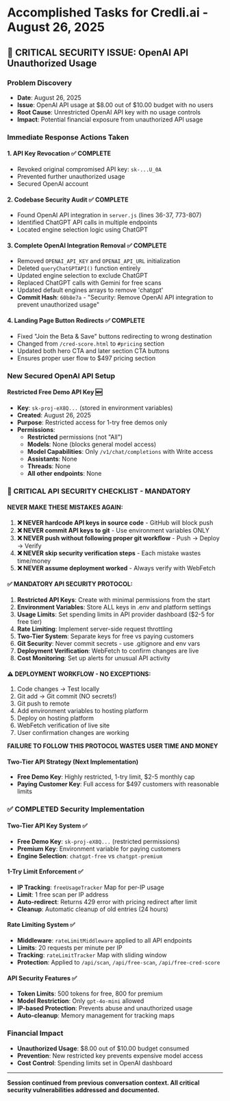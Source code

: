 # Accomplished Tasks for Credli.ai - August 26, 2025

## 🚨 CRITICAL SECURITY ISSUE: OpenAI API Unauthorized Usage

### **Problem Discovery**
- **Date**: August 26, 2025
- **Issue**: OpenAI API usage at $8.00 out of $10.00 budget with no users
- **Root Cause**: Unrestricted OpenAI API key with no usage controls
- **Impact**: Potential financial exposure from unauthorized API usage

### **Immediate Response Actions Taken**

#### 1. **API Key Revocation** ✅ COMPLETE
- Revoked original compromised API key: `sk-...U_0A` 
- Prevented further unauthorized usage
- Secured OpenAI account

#### 2. **Codebase Security Audit** ✅ COMPLETE
- Found OpenAI API integration in `server.js` (lines 36-37, 773-807)
- Identified ChatGPT API calls in multiple endpoints
- Located engine selection logic using ChatGPT

#### 3. **Complete OpenAI Integration Removal** ✅ COMPLETE
- Removed `OPENAI_API_KEY` and `OPENAI_API_URL` initialization
- Deleted `queryChatGPTAPI()` function entirely
- Updated engine selection to exclude ChatGPT
- Replaced ChatGPT calls with Gemini for free scans
- Updated default engines arrays to remove 'chatgpt'
- **Commit Hash**: `60b8e7a` - "Security: Remove OpenAI API integration to prevent unauthorized usage"

#### 4. **Landing Page Button Redirects** ✅ COMPLETE
- Fixed "Join the Beta & Save" buttons redirecting to wrong destination
- Changed from `/cred-score.html` to `#pricing` section
- Updated both hero CTA and later section CTA buttons
- Ensures proper user flow to $497 pricing section

### **New Secured OpenAI API Setup**

#### **Restricted Free Demo API Key** 🆕
- **Key**: `sk-proj-eX8Q...` (stored in environment variables)
- **Created**: August 26, 2025
- **Purpose**: Restricted access for 1-try free demos only
- **Permissions**: 
  - **Restricted** permissions (not "All")
  - **Models**: None (blocks general model access)
  - **Model Capabilities**: Only `/v1/chat/completions` with Write access
  - **Assistants**: None
  - **Threads**: None
  - **All other endpoints**: None

### **🚨 CRITICAL API SECURITY CHECKLIST - MANDATORY**

#### **NEVER MAKE THESE MISTAKES AGAIN:**
1. **❌ NEVER hardcode API keys in source code** - GitHub will block push
2. **❌ NEVER commit API keys to git** - Use environment variables ONLY
3. **❌ NEVER push without following proper git workflow** - Push → Deploy → Verify
4. **❌ NEVER skip security verification steps** - Each mistake wastes time/money
5. **❌ NEVER assume deployment worked** - Always verify with WebFetch

#### **✅ MANDATORY API SECURITY PROTOCOL:**
1. **Restricted API Keys**: Create with minimal permissions from the start
2. **Environment Variables**: Store ALL keys in .env and platform settings
3. **Usage Limits**: Set spending limits in API provider dashboard ($2-5 for free tier)
4. **Rate Limiting**: Implement server-side request throttling
5. **Two-Tier System**: Separate keys for free vs paying customers
6. **Git Security**: Never commit secrets - use .gitignore and env vars
7. **Deployment Verification**: WebFetch to confirm changes are live
8. **Cost Monitoring**: Set up alerts for unusual API activity

#### **⚠️ DEPLOYMENT WORKFLOW - NO EXCEPTIONS:**
1. Code changes → Test locally
2. Git add → Git commit (NO secrets!)
3. Git push to remote
4. Add environment variables to hosting platform
5. Deploy on hosting platform
6. WebFetch verification of live site
7. User confirmation changes are working

**FAILURE TO FOLLOW THIS PROTOCOL WASTES USER TIME AND MONEY**

#### **Two-Tier API Strategy** (Next Implementation)
- **Free Demo Key**: Highly restricted, 1-try limit, $2-5 monthly cap
- **Paying Customer Key**: Full access for $497 customers with reasonable limits

### **✅ COMPLETED Security Implementation**

#### **Two-Tier API Key System** ✅
- **Free Demo Key**: `sk-proj-eX8Q...` (restricted permissions)
- **Premium Key**: Environment variable for paying customers
- **Engine Selection**: `chatgpt-free` vs `chatgpt-premium`

#### **1-Try Limit Enforcement** ✅
- **IP Tracking**: `freeUsageTracker` Map for per-IP usage
- **Limit**: 1 free scan per IP address
- **Auto-redirect**: Returns 429 error with pricing redirect after limit
- **Cleanup**: Automatic cleanup of old entries (24 hours)

#### **Rate Limiting System** ✅
- **Middleware**: `rateLimitMiddleware` applied to all API endpoints
- **Limits**: 20 requests per minute per IP
- **Tracking**: `rateLimitTracker` Map with sliding window
- **Protection**: Applied to `/api/scan`, `/api/free-scan`, `/api/free-cred-score`

#### **API Security Features** ✅
- **Token Limits**: 500 tokens for free, 800 for premium
- **Model Restriction**: Only `gpt-4o-mini` allowed
- **IP-based Protection**: Prevents abuse and unauthorized usage
- **Auto-cleanup**: Memory management for tracking maps

### **Financial Impact**
- **Unauthorized Usage**: $8.00 out of $10.00 budget consumed
- **Prevention**: New restricted key prevents expensive model access
- **Cost Control**: Spending limits set in OpenAI dashboard

---

**Session continued from previous conversation context. All critical security vulnerabilities addressed and documented.**